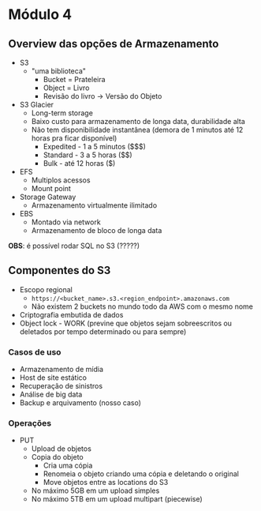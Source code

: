 # Módulo 4

## Overview das opções de Armazenamento

- S3
  - "uma biblioteca"
    - Bucket = Prateleira
    - Object = Livro
    - Revisão do livro -> Versão do Objeto
- S3 Glacier
  - Long-term storage
  - Baixo custo para armazenamento de longa data, durabilidade alta
  - Não tem disponibilidade instantânea (demora de 1 minutos até 12 horas pra ficar disponível)
    - Expedited - 1 a 5 minutos ($$$)
    - Standard - 3 a 5 horas ($$)
    - Bulk - até 12 horas ($)
- EFS
  - Multiplos acessos
  - Mount point
- Storage Gateway
  - Armazenamento virtualmente ilimitado
- EBS
  - Montado via network
  - Armazenamento de bloco de longa data


**OBS**: é possível rodar SQL no S3 (?????)

## Componentes do S3
- Escopo regional
  - `https://<bucket_name>.s3.<region_endpoint>.amazonaws.com`
  - Não existem 2 buckets no mundo todo da AWS com o mesmo nome
- Criptografia embutida de dados
- Object lock - WORK (previne que objetos sejam sobreescritos ou deletados por tempo determinado ou para sempre)

### Casos de uso
- Armazenamento de mídia
- Host de site estático
- Recuperação de sinistros
- Análise de big data
- Backup e arquivamento (nosso caso)

### Operações
  - PUT
    - Upload de objetos
    - Copia do objeto
      - Cria uma cópia
      - Renomeia o objeto criando uma cópia e deletando o original
      - Move objetos entre as locations do S3
    - No máximo 5GB em um upload simples
    - No máximo 5TB em um upload multipart (piecewise)
